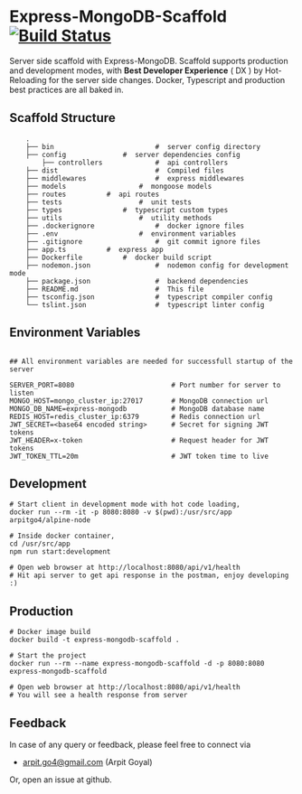 
# Express-MongoDB-Scaffold [![Build Status](https://travis-ci.org/arpitgo4/React-Redux-Scaffold.svg?branch=master)](https://travis-ci.org/arpitgo4/React-Redux-Scaffold)
Server side scaffold with Express-MongoDB. Scaffold supports production and development modes, with **Best Developer Experience** ( DX ) by Hot-Reloading for the server side changes. Docker, Typescript and production best practices are all baked in.

## Scaffold Structure 

```
	.
	├── bin                     	#  server config directory
	├── config		        #  server dependencies config
        ├── controllers          	#  api controllers
	├── dist                      	#  Compiled files
	├── middlewares              	#  express middlewares
	├── models             		#  mongoose models
	├── routes 			#  api routes    
	├── tests            		#  unit tests
	├── types          		#  typescript custom types
	├── utils            		#  utility methods
	├── .dockerignore           	#  docker ignore files
	├── .env                	#  environment variables
	├── .gitignore               	#  git commit ignore files
	├── app.ts 			#  express app
	├── Dockerfile			#  docker build script
	├── nodemon.json            	#  nodemon config for development mode
	├── package.json              	#  backend dependencies
	├── README.md                 	#  This file
	├── tsconfig.json               #  typescript compiler config
	└── tslint.json	                #  typescript linter config
```

## Environment Variables
```

## All environment variables are needed for successfull startup of the server

SERVER_PORT=8080                        # Port number for server to listen
MONGO_HOST=mongo_cluster_ip:27017       # MongoDB connection url
MONGO_DB_NAME=express-mongodb           # MongoDB database name
REDIS_HOST=redis_cluster_ip:6379        # Redis connection url
JWT_SECRET=<base64 encoded string>      # Secret for signing JWT tokens
JWT_HEADER=x-token                      # Request header for JWT tokens
JWT_TOKEN_TTL=20m                       # JWT token time to live
```


## Development
```	
# Start client in development mode with hot code loading,
docker run --rm -it -p 8080:8080 -v $(pwd):/usr/src/app arpitgo4/alpine-node

# Inside docker container,
cd /usr/src/app 
npm run start:development

# Open web browser at http://localhost:8080/api/v1/health
# Hit api server to get api response in the postman, enjoy developing :)
```

## Production
```
# Docker image build
docker build -t express-mongodb-scaffold .

# Start the project
docker run --rm --name express-mongodb-scaffold -d -p 8080:8080 express-mongodb-scaffold

# Open web browser at http://localhost:8080/api/v1/health
# You will see a health response from server
```

## Feedback
In case of any query or feedback, please feel free to connect via
* arpit.go4@gmail.com (Arpit Goyal)

Or, open an issue at github.
